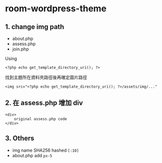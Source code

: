 # room-wordpress-theme

## 1. change img path
- about.php
- assess.php
- join.php

Using
```php=
<?php echo get_template_directory_uri(); ?>
```
找到主題所在資料夾路徑後再確定圖片路徑
```htmlembedded=
<img src="<?php echo get_template_directory_uri(); ?>/assets/img/..."
```

## 2. 在 assess.php 增加 div
```htmlembedded=
<div>
    original assess.php code
</div>
```

## 3. Others
- img name SHA256 hashed `[:10]`
- about.php add `px-5`
